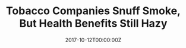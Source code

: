 ---
date: '2017-10-12T00:00:00Z'
external_link: https://web.archive.org/save/https://www.discovermagazine.com/health/tobacco-companies-snuff-smoke-but-health-benefits-still-hazy#.WeDRDdOGNE5
image:
  focal_point: Smart
original_link: https://www.discovermagazine.com/health/tobacco-companies-snuff-smoke-but-health-benefits-still-hazy#.WeDRDdOGNE5
summary: The IQOS smokeless tobacco product. Heat-not-burn tobacco products have stepped
  into that space, promising a nicotine-rich rush of vapor that's free of the carcinogens
  that traditional cigarettes deliver. It's already popular in Japan, and tobacco
  companies are seeking to gain approval for their products here in the U.S. That's
  compared to the many thousands on tobacco, nicotine and cigarettes. Heat-not-burn
  products, with their slick packaging and nominally healthier technology, could find
  a solid foothold here as well.
title: Tobacco Companies Snuff Smoke, But Health Benefits Still Hazy
---
